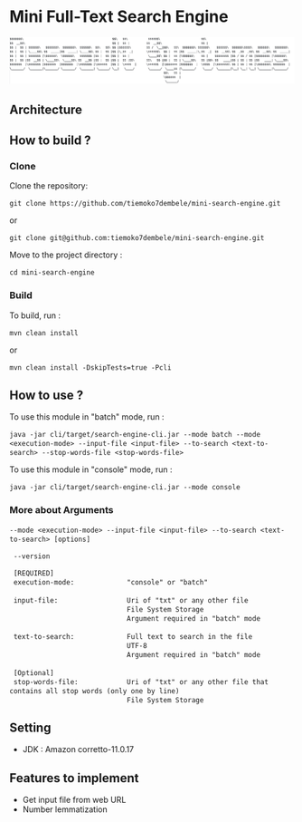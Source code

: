 # Mini Full-Text Search Engine

![Dassault Systèmes](https://github.com/tiemoko7dembele/mini-search-engine/blob/master/docs/images/dassaultsystemes.png?raw=true)


## Architecture 


## How to build ? 
### Clone
Clone the repository:
```
git clone https://github.com/tiemoko7dembele/mini-search-engine.git
```
or
```
git clone git@github.com:tiemoko7dembele/mini-search-engine.git
```

Move to the project directory : 
```
cd mini-search-engine
```

### Build
To build, run :

```
mvn clean install 
```
or 
```
mvn clean install -DskipTests=true -Pcli 
```





## How to use ?
To use this module in "batch" mode, run :
```
java -jar cli/target/search-engine-cli.jar --mode batch --mode <execution-mode> --input-file <input-file> --to-search <text-to-search> --stop-words-file <stop-words-file>
```

To use this module in "console" mode, run :
```
java -jar cli/target/search-engine-cli.jar --mode console
```

 ### More about Arguments  
  ```
 --mode <execution-mode> --input-file <input-file> --to-search <text-to-search> [options]
 ```
 ```
  --version 
 ```

     [REQUIRED]                       
     execution-mode:             "console" or "batch"

     input-file:                 Uri of "txt" or any other file 
                                 File System Storage
                                 Argument required in "batch" mode 

     text-to-search:             Full text to search in the file 
                                 UTF-8
                                 Argument required in "batch" mode 

     [Optional]                       
     stop-words-file:            Uri of "txt" or any other file that contains all stop words (only one by line)
                                 File System Storage


## Setting
- JDK : Amazon corretto-11.0.17


## Features to implement
- Get input file from web URL
- Number lemmatization


